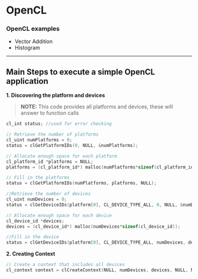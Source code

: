 # OpenCL

### OpenCL examples

* Vector Addition
* Histogram
 _____
 
## Main Steps to execute a simple OpenCL application

**1. Discovering the platform and devices**
> **NOTE:**
> This code provides all platforms and devices, these will answer to function calls

```c
cl_int status; //used for error checking

// Retrieve the number of platforms
cl_uint numPlatforms = 0;
status = clGetPlatformIDs(0, NULL, &numPlatforms);

// Allocate enough space for each platform
cl_platform_id *platforms = NULL;
platforms = (cl_platform_id*) malloc(numPlatforms*sizeof(cl_platform_id));

// Fill in the platforms
status = clGetPlatformIDs(numPlatforms, platforms, NULL);

//Retrieve the number of devices
cl_uint numDevices = 0;
status = clGetDeviceIDs(platform[0], CL_DEVICE_TYPE_ALL, 0, NULL, &numDevices);

// Allocate enough space for each device
cl_device_id *devices;
devices = (cl_device_id*) malloc(numDevices*sizeof(cl_device_id));

//Fill in the device
status = clGetDeviceIDs(platform[0], CL_DEVICE_TYPE_ALL, numDevices, devices, NULL);
```

**2. Creating Context**

```c
// Create a context that includes all devices
cl_context context = clCreateContext(NULL, numDevices, devices, NULL, NULL, &status);

```

